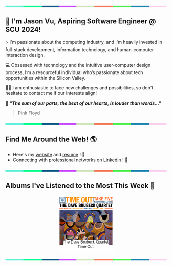<img src="./.github/workflows/banner_strip.png" width="100%" height="5px">

## 👋 I'm Jason Vu, Aspiring Software Engineer @ SCU 2024!

⚡ I'm passionate about the computing industry, and I'm heavily invested in full-stack development, information technology, and human-computer interaction design.

💻 Obsessed with technology and the intuitive user-computer design process, I’m a resourceful individual who’s passionate about tech opportunities within the Silicon Valley.

🙋‍♂️ I am enthusiastic to face new challenges and possibilities, so don't hesitate to contact me if our interests align!

🤝 ***"The sum of our parts, the beat of our hearts, is louder than words..."***
> Pink Floyd

<img src="./.github/workflows/banner_strip.png" width="100%" height="5px"> 

## Find Me Around the Web! 🌎
- Here's my [website](https://javab3ans.github.io/portfolio) and [resume](https://javab3ans.github.io/portfolio/resume.html) ! 📝
- Connecting with professional networks on [Linkedin](https://www.linkedin.com/in/jason-anh-vu/)  ! 💼  

<img src="./.github/workflows/banner_strip.png" width="100%" height="5px">

## Albums I've Listened to the Most This Week 🎹 

<!-- lastfm -->
<p align="center"><a href="https://www.last.fm/music/The+Dave+Brubeck+Quartet/Time+Out"><img src="./album-covers-finished/album-cover_final_0.png" title="The Dave Brubeck Quartet - Time Out"></a> </p>

<img src="./.github/workflows/banner_strip.png" width="100%" height="5px">
